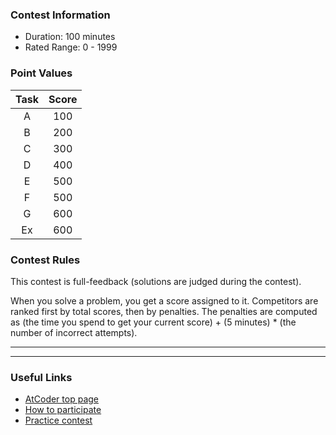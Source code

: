 
<div>

<style>
.mylist {
  margin-top: 0px;
  padding-left: 20px;
  list-style-type:none;
  }

  .mylist ul {
  margin-top:0px;
  }
  
  .sponsore-label {
  margin: 40px 0 40px 0;
  }

  .sponsore-label h3{
  text-align: center;
  margin: 0 0 0 0;
  }

  .sponsore{
  text-align:center;
  margin: 0 0 40px 0;
  }

  div.platinum-rectangle img {
  width:180px;
  height: 90px;
  object-fit: contain;
  }

  div.gold-rectangle img {
  width:150px;
  height: 75px;
  object-fit: contain;
  }

  div.silver-rectangle img {
  width:120px;
  height: 60px;
  margin-top: 10px;
  margin-bottom: 10px;
  object-fit: contain;
  }

  div.silver-square img {
  width:60px;
  height: 60px;
  margin-top: 10px;
  margin-bottom: 10px;
  object-fit: contain;
  }
  
  div.blonze-rectangle img {
  width:100px;
  height: 50px;
  object-fit: contain;
  }

  table thead tr th {
  text-align:center;
  }

  table tbody tr td {
  text-align:center;
  }


</style>

<span>

<span>

### **Contest Information**

<ul>

<li>
Duration: 100 minutes
</li>

<li>
Rated Range: 0 - 
<span>
1999
</span>

</li>

</ul>

### **Point Values**

<section>

<div>

<div>

<table>

<thead>

<tr>

<th>
Task
</th>

<th>
Score
</th>

</tr>

</thead>

<tbody>

<tr>

<td>
A
</td>

<td>
100
</td>

</tr>

<tr>

<td>
B
</td>

<td>
200
</td>

</tr>

<tr>

<td>
C
</td>

<td>
300
</td>

</tr>

<tr>

<td>
D
</td>

<td>
400
</td>

</tr>

<tr>

<td>
E
</td>

<td>
500
</td>

</tr>

<tr>

<td>
F
</td>

<td>
500
</td>

</tr>

<tr>

<td>
G
</td>

<td>
600
</td>

</tr>

<tr>

<td>
Ex
</td>

<td>
600
</td>

</tr>

</tbody>

</table>

</div>

</div>

</section>

### **Contest Rules**
This contest is full-feedback (solutions are judged during the contest).
    



When you solve a problem, you get a score assigned to it.
    Competitors are ranked first by total scores, then by penalties.
    The penalties are computed as (the time you spend to get your current score) + (5 minutes) * (the number of incorrect attempts).

    
---

---

### **Useful Links**

<ul>

<li>
<a href="https://atcoder.jp/">AtCoder top page</a>
</li>

<li>
<a href="https://atcoder.jp/post/2">How to participate</a>
</li>

<li>
<a href="https://atcoder.jp/contests/practice">Practice contest</a>
</li>

</ul>

</span>

</span>

</div>
